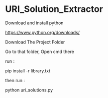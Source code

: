 # URI_Solution_Extractor

Download and install python

https://www.python.org/downloads/

Download The Project Folder

Go to that folder, Open cmd there

run :
 
pip install -r library.txt

then run :

python uri_solutions.py
